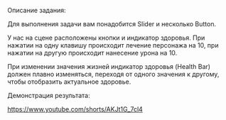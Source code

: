 Описание задания:

Для выполнения задачи вам понадобится Slider и несколько Button.

У нас на сцене расположены кнопки и индикатор здоровья. При нажатии на одну клавишу происходит лечение персонажа на 10, при нажатии на другую происходит нанесение урона на 10.

При изменении значения жизней индикатор здоровья (Health Bar) должен плавно изменяться, переходя от одного значения к другому, чтобы отобразить актуальное здоровье.

Демонстрация результата:

https://www.youtube.com/shorts/AKJt1G_7cl4
